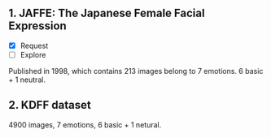 ## 1. JAFFE: The Japanese Female Facial Expression

- [x] Request
- [ ] Explore

Published in 1998, which contains 213 images belong to 7 emotions. 6 basic + 1 neutral.



## 2. KDFF dataset

4900 images, 7 emotions, 6 basic + 1 netural.



